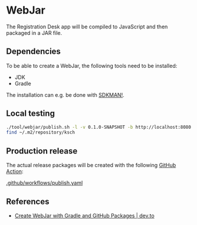 # WebJar

The Registration Desk app will be compiled to JavaScript and then packaged in a JAR file.

## Dependencies

To be able to create a WebJar, the following tools need to be installed:

- JDK
- Gradle

The installation can e.g. be done with [SDKMAN!](https://sdkman.io/).

## Local testing

```bash
./tool/webjar/publish.sh -l -v 0.1.0-SNAPSHOT -b http://localhost:8080
find ~/.m2/repository/ksch
```

## Production release

The actual release packages will be created with the following [GitHub Action](https://github.com/features/actions):

[.github/workflows/publish.yaml](../../.github/workflows/publish.yaml)

## References

- [Create WebJar with Gradle and GitHub Packages | dev.to](https://dev.to/janux_de/create-webjar-with-gradle-and-github-2li3)

